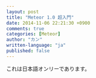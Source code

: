 ```yaml
---
layout: post
title: "Meteor 1.0 超入門"
date: 2014-11-06 22:21:30 +0900
comments: true
categories: [Meteor]
author: "カン"
written-language: "ja"
published: false
---
```


これは日本語オンリーであります。